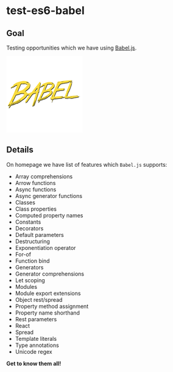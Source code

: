 # test-es6-babel

## Goal

Testing opportunities which we have using [Babel.js](https://babeljs.io/). 

![babeljs-logo](./images/babeljs.png)

## Details

On homepage we have list of features which `Babel.js` supports:

 - Array comprehensions
 - Arrow functions
 - Async functions
 - Async generator functions
 - Classes
 - Class properties
 - Computed property names
 - Constants
 - Decorators
 - Default parameters
 - Destructuring
 - Exponentiation operator
 - For-of
 - Function bind
 - Generators
 - Generator comprehensions
 - Let scoping
 - Modules
 - Module export extensions
 - Object rest/spread
 - Property method assignment
 - Property name shorthand
 - Rest parameters
 - React
 - Spread
 - Template literals
 - Type annotations
 - Unicode regex

**Get to know them all!**
